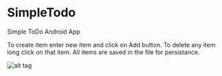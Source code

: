 # SimpleTodo
Simple ToDo Android App 

To create item enter new item and click on Add button.
To delete any item long click on that item.
All items are saved in the file for persistance.


![alt tag](https://cloud.githubusercontent.com/assets/502926/5897056/2be8ac9c-a4f4-11e4-91bc-e7fc979e75e3.gif)

